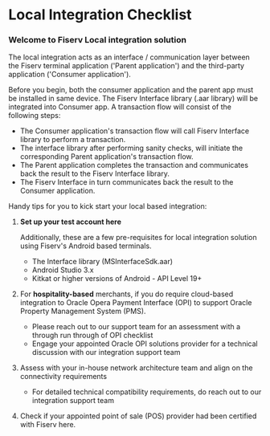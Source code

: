 # Local Integration Checklist

### Welcome to Fiserv Local integration solution

The local integration acts as an interface / communication layer between the Fiserv terminal application ('Parent application') and the third-party application ('Consumer application').<BR/> 

Before you begin, both the consumer application and the parent app must be installed in same device. The Fiserv Interface library (.aar library) will be integrated into Consumer app. A transaction flow will consist of the following steps:<BR/>

 - The Consumer application's transaction flow will call Fiserv Interface library to perform a transaction.
 - The interface library after performing sanity checks, will initiate the corresponding Parent application's transaction flow.
 - The Parent application completes the transaction and communicates back the result to the Fiserv Interface library.
 - The Fiserv Interface in turn communicates back the result to the Consumer application.

Handy tips for you to kick start your local based integration:

1) <B>Set up your test account here</B>

   Additionally, these are a few pre-requisites for local integration solution using Fiserv's Android based terminals.

     - The Interface library (MSInterfaceSdk.aar)
     - Android Studio 3.x
     - Kitkat or higher versions of Android - API Level 19+

  2) For <B>hospitality-based</B> merchants, if you do require cloud-based integration to Oracle Opera Payment Interface (OPI) to 
   support Oracle Property Management System (PMS).

     - Please reach out to our support team for an assessment with a through run through of OPI checklist
     - Engage your appointed Oracle OPI solutions provider for a technical discussion with our integration support team

  3) Assess with your in-house network architecture team and align on the connectivity requirements

     - For detailed technical compatibility requirements, do reach out to our integration support team

  4) Check if your appointed point of sale (POS) provider had been certified with Fiserv here.




 











